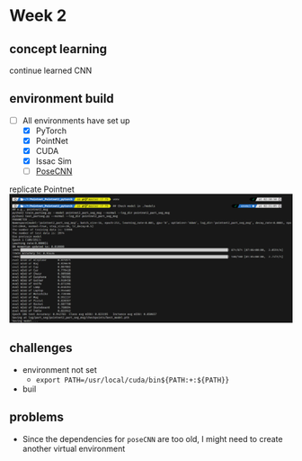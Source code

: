 # Week 2

## concept learning

continue learned CNN

## environment build

- [ ] All environments have set up
  - [x] PyTorch
  - [x] PointNet
  - [x] CUDA
  - [x] Issac Sim
  - [ ] [PoseCNN](./PoseCNN.md)

replicate Pointnet
![pointnet](./pointnet1.png)


## challenges

- environment not set
  -  `export PATH=/usr/local/cuda/bin${PATH:+:${PATH}}`
- buil


## problems

- Since the dependencies for `poseCNN` are too old, I might need to create another virtual environment
